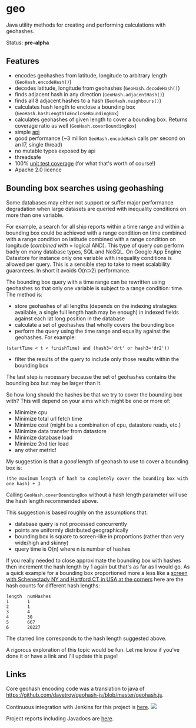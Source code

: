 geo
===

Java utility methods for creating and performing calculations with geohashes.

Status: **pre-alpha**

Features
----------

* encodes geohashes from latitude, longitude to arbitrary length (`GeoHash.encodeHash()`)
* decodes latitude, longitude from geohashes (`GeoHash.decodeHash()`)
* finds adjacent hash in any direction (`GeoHash.adjacentHash()`)
* finds all 8 adjacent hashes to a hash (`GeoHash.neighbours()`)
* calculates hash length to enclose a bounding box (`GeoHash.hashLengthToEncloseBoundingBox`)
* calculates geohashes of given length to cover a bounding box. Returns coverage ratio as well (`GeoHash.coverBoundingBox`)
* simple [api](https://xuml-tools.ci.cloudbees.com/job/geo%20site/site/apidocs/index.html)
* good performance (~3 million `GeoHash.encodeHash` calls per second on an I7, single thread)
* no mutable types exposed by api
* threadsafe 
* 100% [unit test coverage](https://xuml-tools.ci.cloudbees.com/job/geo%20site/site/cobertura/index.html) (for what that's worth of course!)
* Apache 2.0 licence

Bounding box searches using geohashing
---------------------------------------
Some databases may either not support or suffer major performance degradation when large datasets are queried with inequality conditions on more than one variable.

For example, a search for all ship reports within a time range and within a bounding box could be achieved with a range condition on time combined with a range condition on latitude combined with a range condition on longitude (*combined with* = logical AND). This type of query *can* perform badly on many database types, SQL and NoSQL. On Google App Engine Datastore for instance only one variable with inequality conditions is allowed per query. This is a sensible step to take to meet scalability guarantees. In short it avoids O(n&sup;2) performance.

The bounding box query with a time range can be rewritten using geohashes so that only one variable is subject to a range condition: time.  The method is:

* store geohashes of all lengths (depends on the indexing strategies available, a single full length hash may be enough) in indexed fields against each lat long position in the database
* calculate a set of geohashes that wholly covers the bounding box
* perform the query using the time range and equality against the geohashes. For example:

```
(startTime < t < finishTime) and (hash3='drt' or hash3='dr2'))
```

* filter the results of the query to include only those results within the bounding box

The last step is necessary because the set of geohashes contains the bounding box but may be larger than it.

So how long should the hashes be that we try to cover the bounding box with? This will depend on your aims which might be one or more of:

* Minimize cpu
* Minimize total url fetch time
* Minimize cost (might be a combination of cpu, datastore reads, etc.)
* Minimize data transfer from datastore
* Minimize database load
* Minimize 2nd tier load
* any other metric!

My suggestion is that a *good* length of geohash to use to cover a bounding box is:
```
(the maximum length of hash to completely cover the bounding box with one hash) + 1
```

Calling `GeoHash.coverBoundingBox` without a hash length parameter will use the hash length recommended above.

This suggestion is based roughly on the assumptions that:

* database query is not processed concurrently
* points are uniformly distributed geographically
* bounding box is square to screen-like in proportions (rather than very wide/high and skinny)
* query time is O(n) where n is number of hashes

If you really needed to close approximate the bounding box with hashes then increment the hash length by 1 again but that's as far as I would go. As a quick example for a bounding box proportioned more a less like a [screen with Schenectady NY and Hartford CT in USA at the corners](https://maps.google.com.au/maps?q=schenectady+to+hartford&saddr=schenectady&daddr=hartford&hl=en&ll=42.287469,-73.265076&spn=1.692503,2.37854&sll=42.37072,-73.262329&sspn=1.690265,2.37854&geocode=FSNLjQIdj8WX-yml-HU1_W3eiTF6shJvjXCyGQ%3BFX9DfQId2-mq-ymlURHyEVPmiTGZWX3pqEqOzA&gl=au&t=m&z=9) here are the hash counts for different hash lengths:
```
length  numHashes
1       1
2       1
3       4
4       30
5       667
6       20227
```

The starred line corresponds to the hash length suggested above. 


A rigorous exploration of this topic would be fun. Let me know if you've done it or have a link and I'll update this page!

Links
-------

Core geohash encoding code was a translation to java of https://github.com/davetroy/geohash-js/blob/master/geohash.js.

Continuous integration with Jenkins for this project is [here](https://xuml-tools.ci.cloudbees.com/). <a href="https://xuml-tools.ci.cloudbees.com/"><img  src="http://web-static-cloudfront.s3.amazonaws.com/images/badges/BuiltOnDEV.png"/></a>
 
Project reports including Javadocs are [here](https://xuml-tools.ci.cloudbees.com/job/geo%20site/site/project-reports.html).

